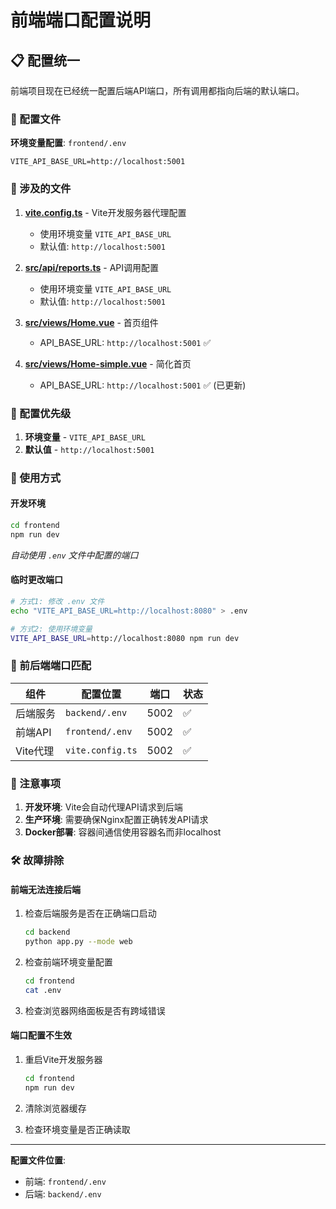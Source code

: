 # 前端端口配置说明

## 📋 配置统一

前端项目现在已经统一配置后端API端口，所有调用都指向后端的默认端口。

### 🔧 配置文件

**环境变量配置**: `frontend/.env`
```env
VITE_API_BASE_URL=http://localhost:5001
```

### 📁 涉及的文件

1. **[vite.config.ts](./vite.config.ts)** - Vite开发服务器代理配置
   - 使用环境变量 `VITE_API_BASE_URL`
   - 默认值: `http://localhost:5001`

2. **[src/api/reports.ts](./src/api/reports.ts)** - API调用配置
   - 使用环境变量 `VITE_API_BASE_URL`
   - 默认值: `http://localhost:5001`

3. **[src/views/Home.vue](./src/views/Home.vue)** - 首页组件
   - API_BASE_URL: `http://localhost:5001` ✅

4. **[src/views/Home-simple.vue](./src/views/Home-simple.vue)** - 简化首页
   - API_BASE_URL: `http://localhost:5001` ✅ (已更新)

### 🔄 配置优先级

1. **环境变量** - `VITE_API_BASE_URL`
2. **默认值** - `http://localhost:5001`

### 🚀 使用方式

#### 开发环境
```bash
cd frontend
npm run dev
```
*自动使用 `.env` 文件中配置的端口*

#### 临时更改端口
```bash
# 方式1: 修改 .env 文件
echo "VITE_API_BASE_URL=http://localhost:8080" > .env

# 方式2: 使用环境变量
VITE_API_BASE_URL=http://localhost:8080 npm run dev
```

### 🔗 前后端端口匹配

| 组件 | 配置位置 | 端口 | 状态 |
|------|----------|------|------|
| 后端服务 | `backend/.env` | 5002 | ✅ |
| 前端API | `frontend/.env` | 5002 | ✅ |
| Vite代理 | `vite.config.ts` | 5002 | ✅ |

### 📝 注意事项

1. **开发环境**: Vite会自动代理API请求到后端
2. **生产环境**: 需要确保Nginx配置正确转发API请求
3. **Docker部署**: 容器间通信使用容器名而非localhost

### 🛠️ 故障排除

#### 前端无法连接后端
1. 检查后端服务是否在正确端口启动
   ```bash
   cd backend
   python app.py --mode web
   ```

2. 检查前端环境变量配置
   ```bash
   cd frontend
   cat .env
   ```

3. 检查浏览器网络面板是否有跨域错误

#### 端口配置不生效
1. 重启Vite开发服务器
   ```bash
   cd frontend
   npm run dev
   ```

2. 清除浏览器缓存
3. 检查环境变量是否正确读取

---

**配置文件位置**:
- 前端: `frontend/.env`
- 后端: `backend/.env`